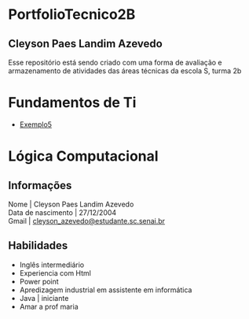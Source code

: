 
# PortfolioTecnico2B
## Cleyson Paes Landim Azevedo

Esse repositório está sendo criado com uma forma de avaliação e armazenamento de atividades das áreas técnicas da escola S, turma 2b

# Fundamentos de Ti

* [Exemplo5](FundamentosTi/Exemplo5.sh)

# Lógica Computacional

## Informações
Nome | Cleyson Paes Landim Azevedo <br>
Data de nascimento | 27/12/2004 <br>
Gmail | cleyson_azevedo@estudante.sc.senai.br


## Habilidades
* Inglês intermediário
* Experiencia com Html 
* Power point
* Apredizagem industrial em assistente em informática
* Java | iniciante
* Amar a prof maria

